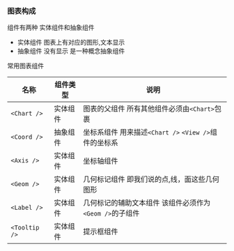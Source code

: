 ### 图表构成
组件有两种   实体组件和抽象组件
- 实体组件  图表上有对应的图形,文本显示
- 抽象组件  没有显示 是一种概念抽象组件

常用图表组件

名称|组件类型|说明
--|--|--
```<Chart />```|实体组件| 图表的父组件  所有其他组件必须由```<Chart>```包裹
```<Coord />```|抽象组件|坐标系组件 用来描述```<Chart />``` ```<View />```组件的坐标系
```<Axis />```|实体组件|坐标轴组件
```<Geom />```|实体组件|几何标记组件 即我们说的点,线，面这些几何图形
```<Label />```|实体组件|几何标记的辅助文本组件 该组件必须作为```<Geom />```的子组件
```<Tooltip />```|实体组件|提示框组件